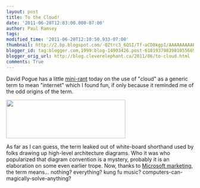 ```yaml
---
layout: post
title: To the Cloud!
date: '2011-06-20T12:03:00.000-07:00'
author: Paul Ramsey
tags: 
modified_time: '2011-06-20T12:10:50.933-07:00'
thumbnail: http://2.bp.blogspot.com/-QZtrc3_6QSI/Tf-aCD8kgpI/AAAAAAAAAEY/UJpGCxUs3Y0/s72-c/screenshot_01.jpg
blogger_id: tag:blogger.com,1999:blog-14903426.post-6181937983981055669
blogger_orig_url: http://blog.cleverelephant.ca/2011/06/to-cloud.html
comments: True
---
```


David Pogue has a little [mini-rant](http://pogue.blogs.nytimes.com/2011/06/16/excited-about-the-cloud-get-ready-for-capped-data-plans/) today on the use of "cloud" as a generic term to mean "internet" which I found fun, if only because it reminded me of the odd origins of the term.

<img style="cursor:pointer; cursor:hand;width: 320px; height: 103px;" src="http://2.bp.blogspot.com/-QZtrc3_6QSI/Tf-aCD8kgpI/AAAAAAAAAEY/UJpGCxUs3Y0/s320/screenshot_01.jpg" border="0" alt="" id="BLOGGER_PHOTO_ID_5620380220191441554" />

As far as I can guess, the term leaked out of white-board shorthand used by folks drawing up high-level architecture diagrams. Who it was who popularized that diagram convention is a mystery, probably it is an elaboration on some even earlier trope. Now, thanks to [Microsoft marketing](http://www.youtube.com/watch?v=-HRrbLA7rss), the term means... nothing? everything? kung fu music? computers-can-magically-solve-anything?

